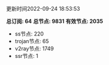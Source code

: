 更新时间2022-09-24 18:53:53

**总订阅: 64**
**总节点: 9831**
**有效节点: 2035**
- ss节点: 220
- trojan节点: 65
- v2ray节点: 1749
- ssr节点: 1
